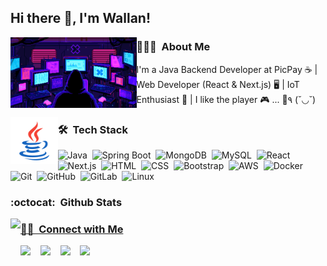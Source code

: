 <h2>Hi there 👋, I'm Wallan!</h2>

<!--
**wallanpsantosPP/wallanpsantosPP** is a ✨ _special_ ✨ repository because its `README.md` (this file) appears on your GitHub profile.

Here are some ideas to get you started:

- 🔭 I’m currently working on ...
- 🌱 I’m currently learning ...
- 👯 I’m looking to collaborate on ...
- 🤔 I’m looking for help with ...
- 💬 Ask me about ...
- 📫 How to reach me: ...
- 😄 Pronouns: ...
- ⚡ Fun fact: ...
-->
<img width="40%" align="left" alt="Java" src="https://github.com/wallanpsantosPP/wallanpsantosPP/blob/output/pixel-hacker.gif"/>

### 👨🏻‍💻 &nbsp;About Me

I'm a Java Backend Developer at PicPay ☕ | Web Developer (React & Next.js) 🖥 | IoT Enthusiast 🤖 | I like the player  🎮 ... 🍺٩ (˘◡˘)

<!-- Any image aligned to the right. Beware the width -->
<img width="15%" align="left" alt="Java" src="https://github.com/wallanpsantosPP/wallanpsantosPP/blob/output/icons8-logo-java-coffee-cup.svg" />

### 🛠 &nbsp;Tech Stack
![Java](https://img.shields.io/badge/-Java-05122A?style=flat&logo=java)&nbsp;
![Spring Boot](https://img.shields.io/badge/-Spring%20Boot-05122A?style=flat&logo=springboot)&nbsp;
![MongoDB](https://img.shields.io/badge/-MongoDB-05122A?style=flat&logo=mongodb)&nbsp;
![MySQL](https://img.shields.io/badge/-MySQL-05122A?style=flat&logo=mysql)&nbsp;
![React](https://img.shields.io/badge/-React-05122A?style=flat&logo=react)&nbsp;
![Next.js](https://img.shields.io/badge/-Next.js-05122A?style=flat&logo=next.js)&nbsp;
![HTML](https://img.shields.io/badge/-HTML-05122A?style=flat&logo=HTML5)&nbsp;
![CSS](https://img.shields.io/badge/-CSS-05122A?style=flat&logo=CSS3&logoColor=1572B6)&nbsp;
![Bootstrap](https://img.shields.io/badge/-Bootstrap-05122A?style=flat&logo=bootstrap&logoColor=563D7C)&nbsp;
![AWS](https://img.shields.io/badge/-AWS-05122A?style=flat&logo=amazon)&nbsp;
![Docker](https://img.shields.io/badge/-Docker-05122A?style=flat&logo=docker)&nbsp;
![Git](https://img.shields.io/badge/-Git-05122A?style=flat&logo=git)&nbsp;
![GitHub](https://img.shields.io/badge/-GitHub-05122A?style=flat&logo=github)&nbsp;
![GitLab](https://img.shields.io/badge/-GitLab-05122A?style=flat&logo=gitlab)&nbsp;
![Linux](https://img.shields.io/badge/-Linux-05122A?style=flat&logo=linux)&nbsp;
<!--
![Node.js](https://img.shields.io/badge/-Node.js-05122A?style=flat&logo=node.js)&nbsp;
-->

### :octocat: &nbsp;Github Stats

<div>
  <a href="https://github.com/wallanpsantosPP">
  <img height="180em"   align="left" src="https://github-readme-stats.vercel.app/api?username=wallanpsantosPP&show_icons=true&theme=dracula&include_all_commits=true&count_private=true"/>
</div>
  
### 🤝🏻 &nbsp;Connect with Me

  <a href="https://www.linkedin.com/in/wallanpsantos/" target="_blank"><img src="https://img.shields.io/badge/-LinkedIn-%230077B5?style=for-the-badge&logo=linkedin&logoColor=white" target="_blank"></a> &nbsp;&nbsp; <a href="https://www.instagram.com/wallanpsantos/" target="_blank"><img src="https://img.shields.io/badge/-Instagram-%23E4405F?style=for-the-badge&logo=instagram&logoColor=white" target="_blank"></a> 
  &nbsp;&nbsp; <a href="https://twitter.com/WallanPereira9/" target="_blank"><img src="https://img.shields.io/badge/-Twitter-%2300A7E7?style=for-the-badge&logo=twitter&logoColor=white" target="_blank"></a>   &nbsp;&nbsp; <a href="https://github.com/wallanpsantos/" target="_blank"><img src="https://img.shields.io/badge/-Github-%2300A7E7?style=for-the-badge&logo=github&logoColor=white" target="_blank"></a>   
    
